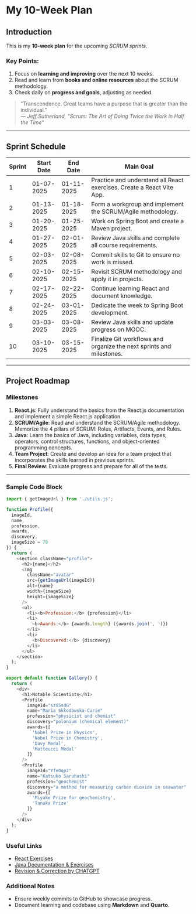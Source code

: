 # My 10-Week Plan

## Introduction

This is my **10-week plan** for the upcoming *SCRUM sprints*.

### Key Points:

1. Focus on **learning and improving** over the next 10 weeks.  
2. Read and learn from **books and online resources** about the SCRUM methodology.  
3. Check daily on **progress and goals**, adjusting as needed.  

> "Transcendence. Great teams have a purpose that is greater than the individual."  
> — *Jeff Sutherland, "Scrum: The Art of Doing Twice the Work in Half the Time"*

---

## Sprint Schedule

| Sprint | Start Date  | End Date    | Main Goal                                                                           |
|--------|-------------|-------------|-------------------------------------------------------------------------------------|
| 1      | 01-07-2025  | 01-11-2025  | Practice and understand all React exercises. Create a React Vite App.               |
| 2      | 01-13-2025  | 01-18-2025  | Form a workgroup and implement the SCRUM/Agile methodology.                         |
| 3      | 01-20-2025  | 01-25-2025  | Work on Spring Boot and create a Maven project.                                     |
| 4      | 01-27-2025  | 02-01-2025  | Review Java skills and complete all course requirements.                            |
| 5      | 02-03-2025  | 02-08-2025  | Commit skills to Git to ensure no work is missed.                                   |
| 6      | 02-10-2025  | 02-15-2025  | Revisit SCRUM methodology and apply it in projects.                                 |
| 7      | 02-17-2025  | 02-22-2025  | Continue learning React and document knowledge.                                     |
| 8      | 02-24-2025  | 03-01-2025  | Dedicate the week to Spring Boot development.                                       |
| 9      | 03-03-2025  | 03-08-2025  | Review Java skills and update progress on MOOC.                                     |
| 10     | 03-10-2025  | 03-15-2025  | Finalize Git workflows and organize the next sprints and milestones.                |


---

## Project Roadmap

### Milestones

1. **React.js**: Fully understand the basics from the React.js documentation and implement a simple React.js application.  
2. **SCRUM/Agile**: Read and understand the SCRUM/Agile methodology. Memorize the 4 pillars of SCRUM: Roles, Artifacts, Events, and Rules.  
3. **Java**: Learn the basics of Java, including variables, data types, operators, control structures, functions, and object-oriented programming concepts.  
4. **Team Project**: Create and develop an idea for a team project that incorporates the skills learned in previous sprints.  
5. **Final Review**: Evaluate progress and prepare for all of the tests.

---

### Sample Code Block

```javascript
import { getImageUrl } from './utils.js';

function Profile({
  imageId,
  name,
  profession,
  awards,
  discovery,
  imageSize = 70
}) {
  return (
    <section className="profile">
      <h2>{name}</h2>
      <img
        className="avatar"
        src={getImageUrl(imageId)}
        alt={name}
        width={imageSize}
        height={imageSize}
      />
      <ul>
        <li><b>Profession:</b> {profession}</li>
        <li>
          <b>Awards:</b> {awards.length} ({awards.join(', ')})
        </li>
        <li>
          <b>Discovered:</b> {discovery}
        </li>
      </ul>
    </section>
  );
}

export default function Gallery() {
  return (
    <div>
      <h1>Notable Scientists</h1>
      <Profile
        imageId="szV5sdG"
        name="Maria Skłodowska-Curie"
        profession="physicist and chemist"
        discovery="polonium (chemical element)"
        awards={[
          'Nobel Prize in Physics',
          'Nobel Prize in Chemistry',
          'Davy Medal',
          'Matteucci Medal'
        ]}
      />
      <Profile
        imageId="YfeOqp2"
        name="Katsuko Saruhashi"
        profession="geochemist"
        discovery="a method for measuring carbon dioxide in seawater"
        awards={[
          'Miyake Prize for geochemistry',
          'Tanaka Prize'
        ]}
      />
    </div>
  );
}

```

### Useful Links

- [React Exercises](https://react.dev/learn/)
- [Java Documentation & Exercises](https://www.w3schools.com/java)
- [Revision & Correction by CHATGPT](https://chatgpt.com/)

### Additional Notes
- Ensure weekly commits to GitHub to showcase progress.
- Document learning and codebase using **Markdown** and **Quarto**.
